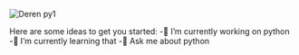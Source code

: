 ![Deren py1](https://github.com/user-attachments/assets/f2c07ee1-cb10-4017-924c-96a36da3a0db)

<!--
**Deren-Es/Deren-Es** is a ✨ _special_ ✨ repository because its `README.md` (this file) appears on your GitHub profile.
--!>
Here are some ideas to get you started:

-🔭 I’m currently working on python

-🌱 I’m currently learning that

-💬 Ask me about python


